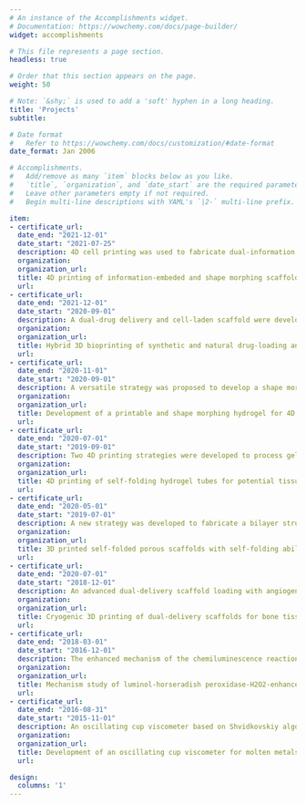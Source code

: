 ```yaml
---
# An instance of the Accomplishments widget.
# Documentation: https://wowchemy.com/docs/page-builder/
widget: accomplishments

# This file represents a page section.
headless: true

# Order that this section appears on the page.
weight: 50

# Note: `&shy;` is used to add a 'soft' hyphen in a long heading.
title: 'Projects'
subtitle:

# Date format
#   Refer to https://wowchemy.com/docs/customization/#date-format
date_format: Jan 2006

# Accomplishments.
#   Add/remove as many `item` blocks below as you like.
#   `title`, `organization`, and `date_start` are the required parameters.
#   Leave other parameters empty if not required.
#   Begin multi-line descriptions with YAML's `|2-` multi-line prefix.

item:
- certificate_url:
  date_end: "2021-12-01"
  date_start: "2021-07-25"
  description: 4D cell printing was used to fabricate dual-information delivery, self-folding, and cell-laden scaffolds for tubular tissue regeneration. The scaffolds could automatically fold into a tube upon heating to the human body temperature. The released information from the scaffolds could induce the differentiation of stem cells into smooth muscle cells.
  organization:
  organization_url:
  title: 4D printing of information-embeded and shape morphing scaffolds
  url:
- certificate_url:
  date_end: "2021-12-01"
  date_start: "2020-09-01"
  description: A dual-drug delivery and cell-laden scaffold were developed via hybrid 3D bioprinting of a synthetic polymer loading Doxorubicin hydrochloride and a natural hydrogel loading 5-fluorouracil and living cells. Such hybrid scaffolds showed heterogeneous structures, shape-retaining ability, controlled release of anti-cancer drugs for cancer ablation and suppression, and high cell viability and good cell growth encapsulated in the scaffolds.
  organization:
  organization_url:
  title: Hybrid 3D bioprinting of synthetic and natural drug-loading and cell-laden polymers for regeneration of cancer resection-induced tissue defects
  url:
- certificate_url:
  date_end: "2020-11-01"
  date_start: "2020-09-01"
  description: A versatile strategy was proposed to develop a shape morphing hydrogel composed of alginate and methylcellulose with swelling anisotropy for 4D printing. A series of 2D patterns was 4D printed and could be deformed into different simple and complex 3D structures (e.g., tube, helix, double helix, and flowers) by responding to Calcium solution.
  organization:
  organization_url:
  title: Development of a printable and shape morphing hydrogel for 4D prinitng
  url:
- certificate_url:
  date_end: "2020-07-01"
  date_start: "2019-09-01"
  description: Two 4D printing strategies were developed to process gelatin methacryloyl (GelMA) into dynamic hydrogel structures that could automatically fold into tubes, with diameters ranging from several hundreds um to several mm, by responding to the water.
  organization:
  organization_url:
  title: 4D printing of self-folding hydrogel tubes for potential tissue engineering
  url: 
- certificate_url:
  date_end: "2020-05-01"
  date_start: "2019-07-01"
  description: A new strategy was developed to fabricate a bilayer structure comprising a poly(D,L-lactide-co-trimethylene carbonate) (PDLLA-co-TMC) scaffold for providing the shape morphing ability and a gelatin methacrylate (GelMA) scaffold for encapsulating and delivering growth factor.
  organization:
  organization_url:
  title: 3D printed self-folded porous scaffolds with self-folding ability and controlled released of growth factor
  url:
- certificate_url:
  date_end: "2020-07-01"
  date_start: "2018-12-01"
  description: An advanced dual-delivery scaffold loading with angiogenic and osteogenic peptides (AP and OP) was fabricated via Cryogenic 3D printing. Such scaffolds not only were structurally and mechanically similar to cancellous bone but also improved bone regeneration with enhanced vascularization in vivo.
  organization: 
  organization_url:
  title: Cryogenic 3D printing of dual-delivery scaffolds for bone tissue engineering with enhanced vascularization
  url: 
- certificate_url:
  date_end: "2018-03-01"
  date_start: "2016-12-01"
  description: The enhanced mechanism of the chemiluminescence reaction was investigated at actom level via quantum chemical method using the Gaussian 09 software.
  organization: 
  organization_url:
  title: Mechanism study of luminol-horseradish peroxidase-H2O2-enhancer chemiluminescence system
  url:
- certificate_url: 
  date_end: "2016-08-31"
  date_start: "2015-11-01"
  description: An oscillating cup viscometer based on Shvidkovskiy algorithm was developed for measuring molten metals at liquid state.
  organization: 
  organization_url: 
  title: Development of an oscillating cup viscometer for molten metals
  url:

design:
  columns: '1' 
---
```


